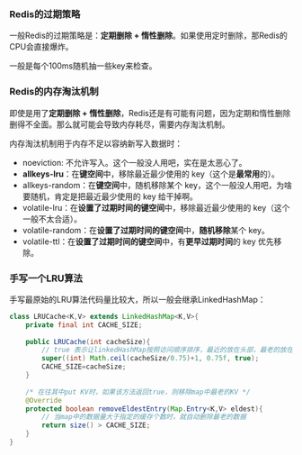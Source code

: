 ### Redis的过期策略

一般Redis的过期策略是：**定期删除 + 惰性删除**。如果使用定时删除，那Redis的CPU会直接爆炸。

一般是每个100ms随机抽一些key来检查。

### Redis的内存淘汰机制

即使是用了**定期删除 + 惰性删除**，Redis还是有可能有问题，因为定期和惰性删除删得不全面。那么就可能会导致内存耗尽，需要内存淘汰机制。

内存淘汰机制用于内存不足以容纳新写入数据时：

- noeviction: 不允许写入。这个一般没人用吧，实在是太恶心了。
- **allkeys-lru**：在**键空间**中，移除最近最少使用的 key（这个是**最常用**的）。
- allkeys-random：在**键空间**中，随机移除某个 key，这个一般没人用吧，为啥要随机，肯定是把最近最少使用的 key 给干掉啊。
- volatile-lru：在**设置了过期时间的键空间**中，移除最近最少使用的 key（这个一般不太合适）。
- volatile-random：在**设置了过期时间的键空间**中，**随机移除**某个 key。
- volatile-ttl：在**设置了过期时间的键空间**中，有**更早过期时间**的 key 优先移除。

### 手写一个LRU算法

手写最原始的LRU算法代码量比较大，所以一般会继承LinkedHashMap：

```java
class LRUCache<K,V> extends LinkedHashMap<K,V>{
    private final int CACHE_SIZE;
    
    public LRUCache(int cacheSize){
        // true 表示让linkedHashMap按照访问顺序排序，最近的放在头部，最老的放在尾部
        super((int) Math.ceil(cacheSize/0.75)+1, 0.75f, true);
        CACHE_SIZE=cacheSize;
    }
    
    /* 在往其中put KV时，如果该方法返回true，则移除map中最老的KV */
    @Override
    protected boolean removeEldestEntry(Map.Entry<K,V> eldest){
        // 当map中的数据量大于指定的缓存个数时，就自动删除最老的数据
        return size() > CACHE_SIZE;
    }
}
```

